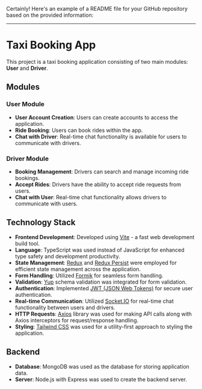 Certainly! Here's an example of a README file for your GitHub repository based on the provided information:

---

# Taxi Booking App

This project is a taxi booking application consisting of two main modules: **User** and **Driver**.

## Modules

### User Module
- **User Account Creation**: Users can create accounts to access the application.
- **Ride Booking**: Users can book rides within the app.
- **Chat with Driver**: Real-time chat functionality is available for users to communicate with drivers.

### Driver Module
- **Booking Management**: Drivers can search and manage incoming ride bookings.
- **Accept Rides**: Drivers have the ability to accept ride requests from users.
- **Chat with User**: Real-time chat functionality allows drivers to communicate with users.

## Technology Stack

- **Frontend Development**: Developed using [Vite](https://vitejs.dev/) - a fast web development build tool.
- **Language**: TypeScript was used instead of JavaScript for enhanced type safety and development productivity.
- **State Management**: [Redux](https://redux.js.org/) and [Redux Persist](https://github.com/rt2zz/redux-persist) were employed for efficient state management across the application.
- **Form Handling**: Utilized [Formik](https://formik.org/) for seamless form handling.
- **Validation**: [Yup](https://github.com/jquense/yup) schema validation was integrated for form validation.
- **Authentication**: Implemented [JWT (JSON Web Tokens)](https://jwt.io/) for secure user authentication.
- **Real-time Communication**: Utilized [Socket.IO](https://socket.io/) for real-time chat functionality between users and drivers.
- **HTTP Requests**: [Axios](https://axios-http.com/) library was used for making API calls along with Axios interceptors for request/response handling.
- **Styling**: [Tailwind CSS](https://tailwindcss.com/) was used for a utility-first approach to styling the application.

## Backend

- **Database**: MongoDB was used as the database for storing application data.
- **Server**: Node.js with Express was used to create the backend server.

